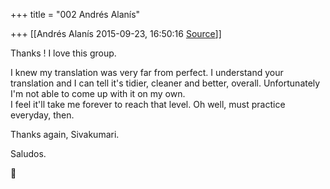 +++
title = "002 Andrés Alanís"

+++
[[Andrés Alanís	2015-09-23, 16:50:16 [Source](https://groups.google.com/g/samskrita/c/RCqoPl5H-Jg)]]



Thanks ! I love this group.  
  
I knew my translation was very far from perfect. I understand your translation and I can tell it's tidier, cleaner and better, overall. Unfortunately I'm not able to come up with it on my own.  
I feel it'll take me forever to reach that level. Oh well, must practice everyday, then.  
  
Thanks again, Sivakumari.  
  
Saludos.  



